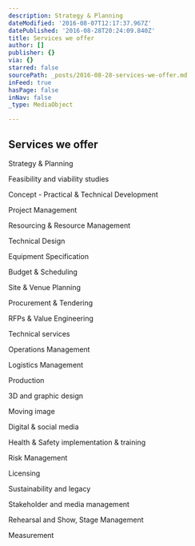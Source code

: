 ```yaml
---
description: Strategy & Planning
dateModified: '2016-08-07T12:17:37.967Z'
datePublished: '2016-08-28T20:24:09.840Z'
title: Services we offer
author: []
publisher: {}
via: {}
starred: false
sourcePath: _posts/2016-08-28-services-we-offer.md
inFeed: true
hasPage: false
inNav: false
_type: MediaObject

---
```

## Services we offer

Strategy & Planning

Feasibility and viability studies

Concept - Practical & Technical Development

Project Management

Resourcing & Resource Management

Technical Design

Equipment Specification

Budget & Scheduling

Site & Venue Planning

Procurement & Tendering

RFPs & Value Engineering

Technical services

Operations Management

Logistics Management

Production

3D and graphic design

Moving image

Digital & social media

Health & Safety implementation & training

Risk Management

Licensing

Sustainability and legacy

Stakeholder and media management

Rehearsal and Show, Stage Management

Measurement